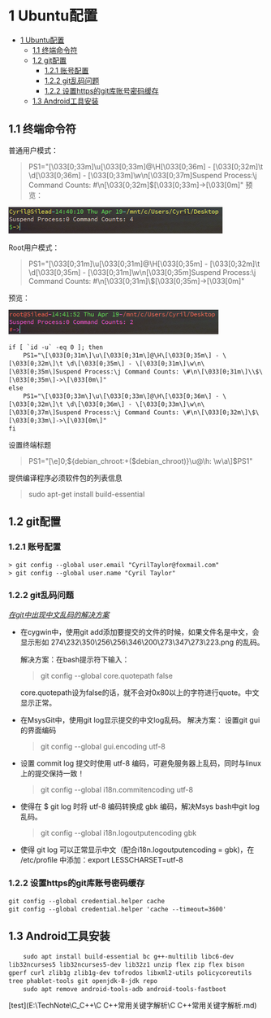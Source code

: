 # 1 Ubuntu配置

<!-- TOC -->

- [1 Ubuntu配置](#1-ubuntu配置)
    - [1.1 终端命令符](#11-终端命令符)
    - [1.2 git配置](#12-git配置)
        - [1.2.1 账号配置](#121-账号配置)
        - [1.2.2 git乱码问题](#122-git乱码问题)
        - [1.2.2 设置https的git库账号密码缓存](#122-设置https的git库账号密码缓存)
    - [1.3 Android工具安装](#13-android工具安装)

<!-- /TOC -->

## 1.1 终端命令符

普通用户模式：
> PS1="\[\033[0;33m\]\u\[\033[0;33m\]@\H\[\033[0;36m\] - \[\033[0;32m\]\t \d\[\033[0;36m\] - \[\033[0;33m\]\w\n\[\033[0;37m\]Suspend Process:\j Command Counts: \#\n\[\033[0;32m\]\$\[\033[0;33m\]->\[\033[0m\]"
预览：

![普通用户终端显示](resource/user.png)

Root用户模式：
> PS1="\[\033[0;31m\]\u\[\033[0;31m\]@\H\[\033[0;35m\] - \[\033[0;32m\]\t \d\[\033[0;35m\] - \[\033[0;31m\]\w\n\[\033[0;35m\]Suspend Process:\j Command Counts: \#\n\[\033[0;31m\]\\$\[\033[0;35m\]->\[\033[0m\]"

预览：

![Root用户终端显示](resource/root.png)

``` shell
if [ `id -u` -eq 0 ]; then
    PS1="\[\033[0;31m\]\u\[\033[0;31m\]@\H\[\033[0;35m\] - \[\033[0;32m\]\t \d\[\033[0;35m\] - \[\033[0;31m\]\w\n\[\033[0;35m\]Suspend Process:\j Command Counts: \#\n\[\033[0;31m\]\\$\[\033[0;35m\]->\[\033[0m\]"
else
    PS1="\[\033[0;33m\]\u\[\033[0;33m\]@\H\[\033[0;36m\] - \[\033[0;32m\]\t \d\[\033[0;36m\] - \[\033[0;33m\]\w\n\[\033[0;37m\]Suspend Process:\j Command Counts: \#\n\[\033[0;32m\]\$\[\033[0;33m\]->\[\033[0m\]"
fi
```

设置终端标题
> PS1="\[\e]0;${debian_chroot:+($debian_chroot)}\u@\h: \w\a\]$PS1"

提供编译程序必须软件包的列表信息
> sudo apt-get install build-essential

## 1.2 git配置

### 1.2.1 账号配置

    > git config --global user.email "CyrilTaylor@foxmail.com"
    > git config --global user.name "Cyril Taylor"

### 1.2.2 git乱码问题

   _[在git中出现中文乱码的解决方案](http://blog.csdn.net/tyro_java/article/details/53439537)_

- 在cygwin中，使用git add添加要提交的文件的时候，如果文件名是中文，会显示形如 274\232\350\256\256\346\200\273\347\273\223.png 的乱码。

    解决方案：在bash提示符下输入：
    > git config --global core.quotepath false

    core.quotepath设为false的话，就不会对0x80以上的字符进行quote。中文显示正常。

- 在MsysGit中，使用git log显示提交的中文log乱码。
    解决方案：
    设置git gui的界面编码
    > git config --global gui.encoding utf-8

- 设置 commit log 提交时使用 utf-8 编码，可避免服务器上乱码，同时与linux上的提交保持一致！
    >git config --global i18n.commitencoding utf-8

- 使得在 $ git log 时将 utf-8 编码转换成 gbk 编码，解决Msys bash中git log 乱码。
    >git config --global i18n.logoutputencoding gbk

- 使得 git log 可以正常显示中文（配合i18n.logoutputencoding = gbk)，在 /etc/profile 中添加：export LESSCHARSET=utf-8

### 1.2.2 设置https的git库账号密码缓存

```shell
git config --global credential.helper cache
git config --global credential.helper 'cache --timeout=3600'
```

## 1.3 Android工具安装

```shell
    sudo apt install build-essential bc g++-multilib libc6-dev lib32ncurses5 lib32ncurses5-dev lib32z1 unzip flex zip flex bison gperf curl zlib1g zlib1g-dev tofrodos libxml2-utils policycoreutils tree phablet-tools git openjdk-8-jdk repo
    sudo apt remove android-tools-adb android-tools-fastboot
```

[test](E:\TechNote\C_C++\C C++常用关键字解析\C C++常用关键字解析.md)
